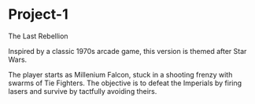 # Project-1
The Last Rebellion

Inspired by a classic 1970s arcade game, this version is themed after Star Wars.

The player starts as Millenium Falcon, stuck in a shooting frenzy with swarms of
Tie Fighters. The objective is to defeat the Imperials by firing lasers and 
survive by tactfully avoiding theirs.
